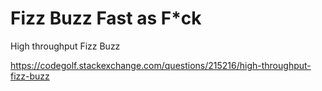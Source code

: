 # Fizz Buzz Fast as F*ck
High throughput Fizz Buzz

https://codegolf.stackexchange.com/questions/215216/high-throughput-fizz-buzz
